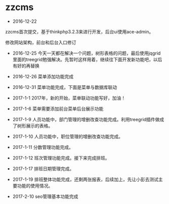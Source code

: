 # zzcms

- 2016-12-22

zzcms首次提交，基于thinkphp3.2.3来进行开发，后台ui使用ace-admin。

修改网站架构，前台和后台入口修订

- 2016-12-25
今天一天都在解决一个问题，树形表格的问题，最后使用jqgrid里面的treegrid勉强解决。先暂时这样用着，继续往下面开发新功能吧，以后有好的再替换


- 2016-12-26
菜单添加功能完成

- 2016-12-31
菜单功能完成，下面是菜单与数据库联动

- 2017-1-1
2017年，新的开始，菜单联动功能写好，加油！

- 2017-1-6
菜单需要添加前台菜单后台展示功能

- 2017-1-9
人员功能中，部门管理的增删改查功能完成。利用treegrid插件做成了树形展示的表格。

- 2017-1-10
人员功能中，职位管理的增删改查功能完成。

- 2017-1-11
分数管理功能完成。

- 2017-1-12
班次管理功能完成。接下来完成排班。

- 2017-1-17
排班日期管理完成。

- 2017-1-19
排班整体功能完成，还剩两张报表，后续加上，先让小彭去测试主要功能的使用情况。

- 2017-2-10
seo管理基本功能完成